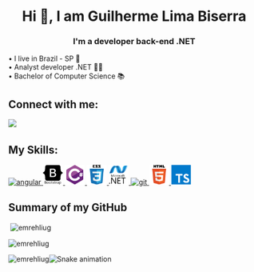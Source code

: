 <h1 align="center">Hi 👋, I am Guilherme Lima Biserra</h1>
<h3 align="center">I'm a developer back-end .NET</h3>

<p>
  • I live in Brazil - SP 🌇 </br>
  • Analyst developer .NET 👨‍💻</br>
  • Bachelor of Computer Science 📚</br>
</p>
 
 ## Connect with me:
 <a href="https://www.linkedin.com/in/guilherme-lima-biserra-33041a9a/" target="_blank"><img src="https://img.shields.io/badge/LinkedIn-0077B5?style=for-the-badge&logo=linkedin&logoColor=white" target="_blank"></a>
 
 ## My Skills:
<p align="left"> <a href="https://angular.io" target="_blank" rel="noreferrer"> <img src="https://angular.io/assets/images/logos/angular/angular.svg" alt="angular" width="40" height="40"/> </a> <a href="https://getbootstrap.com" target="_blank" rel="noreferrer"> <img src="https://raw.githubusercontent.com/devicons/devicon/master/icons/bootstrap/bootstrap-plain-wordmark.svg" alt="bootstrap" width="40" height="40"/> </a> <a href="https://www.w3schools.com/cs/" target="_blank" rel="noreferrer"> <img src="https://raw.githubusercontent.com/devicons/devicon/master/icons/csharp/csharp-original.svg" alt="csharp" width="40" height="40"/> </a> <a href="https://www.w3schools.com/css/" target="_blank" rel="noreferrer"> <img src="https://raw.githubusercontent.com/devicons/devicon/master/icons/css3/css3-original-wordmark.svg" alt="css3" width="40" height="40"/> </a> <a href="https://dotnet.microsoft.com/" target="_blank" rel="noreferrer"> <img src="https://raw.githubusercontent.com/devicons/devicon/master/icons/dot-net/dot-net-original-wordmark.svg" alt="dotnet" width="40" height="40"/> </a> <a href="https://git-scm.com/" target="_blank" rel="noreferrer"> <img src="https://www.vectorlogo.zone/logos/git-scm/git-scm-icon.svg" alt="git" width="40" height="40"/> </a> <a href="https://www.w3.org/html/" target="_blank" rel="noreferrer"> <img src="https://raw.githubusercontent.com/devicons/devicon/master/icons/html5/html5-original-wordmark.svg" alt="html5" width="40" height="40"/> </a> <a href="https://www.typescriptlang.org/" target="_blank" rel="noreferrer"> <img src="https://raw.githubusercontent.com/devicons/devicon/master/icons/typescript/typescript-original.svg" alt="typescript" width="40" height="40"/> </a> </p>

  ## Summary of my GitHub

<p>&nbsp;<img align="center" src="https://github-readme-stats.vercel.app/api?username=emrehliug&show_icons=true&locale=en" alt="emrehliug" /></p>
<p><img align="center" src="https://github-readme-streak-stats.herokuapp.com/?user=emrehliug&" alt="emrehliug" /
</p>
<p><img align="left" src="https://github-readme-stats.vercel.app/api/top-langs?username=emrehliug&show_icons=true&locale=en&layout=compact" alt="emrehliug" /></p>

![Snake animation](https://github.com/Emrehliug/Emrehliug/blob/output/github-contribution-grid-snake.svg)
